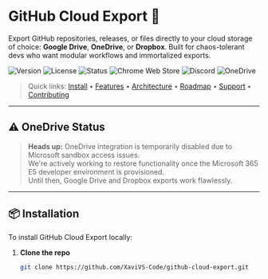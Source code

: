 # GitHub Cloud Export 🚀

Export GitHub repositories, releases, or files directly to your cloud storage of choice: **Google Drive**, **OneDrive**, or **Dropbox**. Built for chaos-tolerant devs who want modular workflows and immortalized exports.

![Version](https://img.shields.io/badge/version-1.0.0-blue)
![License](https://img.shields.io/badge/license-MIT-green)
![Status](https://img.shields.io/badge/status-Beta-orange)
![Chrome Web Store](https://img.shields.io/badge/Chrome%20Web%20Store-pending-lightgrey)
![Discord](https://img.shields.io/badge/support-Discord%3A%20Xavi138-5865F2)
![OneDrive](https://img.shields.io/badge/OneDrive-sandboxed%20%26%20sleeping-lightgrey)

> Quick links: [Install](#installation) • [Features](#-features) • [Architecture](#-architecture) • [Roadmap](#-roadmap) • [Support](#-support) • [Contributing](#-contributing)

---

## ⚠️ OneDrive Status

> **Heads up:** OneDrive integration is temporarily disabled due to Microsoft sandbox access issues.  
> We're actively working to restore functionality once the Microsoft 365 E5 developer environment is provisioned.  
> Until then, Google Drive and Dropbox exports work flawlessly.

---

## 📦 Installation

To install GitHub Cloud Export locally:

1. **Clone the repo**  
   ```bash
   git clone https://github.com/XaviVS-Code/github-cloud-export.git
